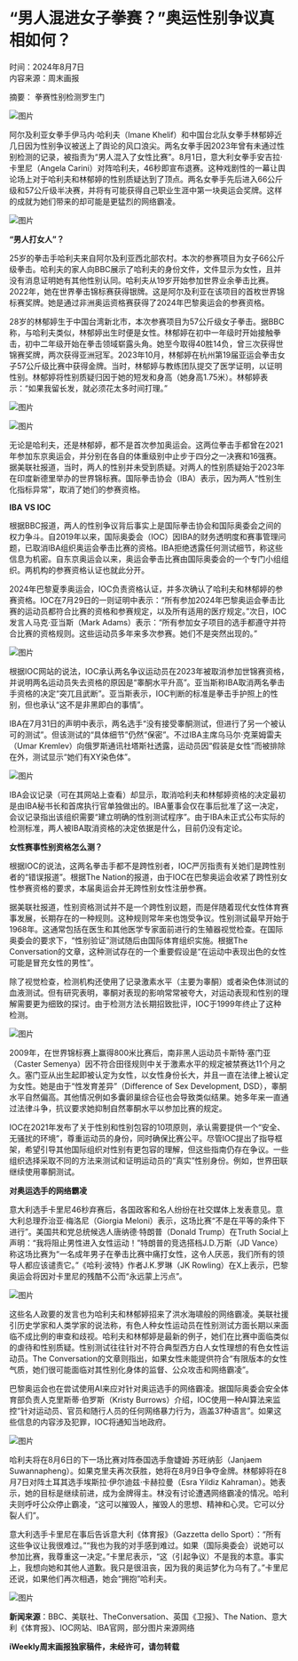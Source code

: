 # “男人混进女子拳赛？”奥运性别争议真相如何？

时间：2024年8月7日  
内容来源：周末画报  

摘要： 拳赛性别检测罗生门

![图片](https://alicdn.iweeklyapp.com/upload/image/114/20240807/1723009254332682.jpg)

阿尔及利亚女拳手伊马内·哈利夫（Imane Khelif）和中国台北队女拳手林郁婷近几日因为性别争议被送上了舆论的风口浪尖。两名女拳手因2023年曾有未通过性别检测的记录，被指责为“男人混入了女性比赛”。8月1日，意大利女拳手安吉拉·卡里尼（Angela Carini）对阵哈利夫，46秒即宣布退赛。这种戏剧性的一幕让舆论场上对于哈利夫和林郁婷的性别质疑达到了顶点。两名女拳手先后进入66公斤级和57公斤级半决赛，并将有可能获得自己职业生涯中第一块奥运会奖牌。这样的成就为她们带来的却可能是更猛烈的网络霸凌。

![图片](https://alicdn.iweeklyapp.com/upload/image/114/20240806/1722931624574912.jpg)

**“男人打女人”？**

25岁的拳击手哈利夫来自阿尔及利亚西北部农村。本次的参赛项目为女子66公斤级拳击。哈利夫的家人向BBC展示了哈利夫的身份文件，文件显示为女性，且并没有消息证明她有其他性别认同。哈利夫从19岁开始参加世界业余拳击比赛。2022年，她在世界拳击锦标赛获得银牌。这是阿尔及利亚在该项目的首枚世界锦标赛奖牌。她是通过非洲奥运资格赛获得了2024年巴黎奥运会的参赛资格。

28岁的林郁婷生于中国台湾新北市，本次参赛项目为57公斤级女子拳击。据BBC称，与哈利夫类似，林郁婷出生时便是女性。林郁婷在初中一年级时开始接触拳击，初中二年级开始在拳击领域崭露头角。她至今取得40胜14负，曾三次获得世锦赛奖牌，两次获得亚洲冠军。2023年10月，林郁婷在杭州第19届亚运会拳击女子57公斤级比赛中获得金牌。当时，林郁婷与教练团队提交了医学证明，以证明性别。林郁婷将性别质疑归因于她的短发和身高（她身高1.75米）。林郁婷表示：“如果我留长发，就必须花太多时间打理。”

![图片](https://alicdn.iweeklyapp.com/upload/image/114/20240806/1722933573140955.jpeg)

![图片](https://alicdn.iweeklyapp.com/upload/image/114/20240806/1722933584232500.jpg)

无论是哈利夫，还是林郁婷，都不是首次参加奥运会。这两位拳击手都曾在2021年参加东京奥运会，并分别在各自的体重级别中止步于四分之一决赛和16强赛。据美联社报道，当时，两人的性别并未受到质疑。对两人的性别质疑始于2023年在印度新德里举办的世界锦标赛。国际拳击协会（IBA）表示，因为两人“性别生化指标异常”，取消了她们的参赛资格。

**IBA VS IOC**

根据BBC报道，两人的性别争议背后事实上是国际拳击协会和国际奥委会之间的权力争斗。自2019年以来，国际奥委会（IOC）因IBA的财务透明度和赛事管理问题，已取消IBA组织奥运会拳击比赛的资格。IBA拒绝透露任何测试细节，称这些信息为机密。自东京奥运会以来，奥运会拳击比赛由国际奥委会的一个专门小组组织。两机构的参赛资格认证也就此分开。

2024年巴黎夏季奥运会，IOC负责资格认证，并多次确认了哈利夫和林郁婷的参赛资格。IOC在7月29日的一则证明中表示：“所有参加2024年巴黎奥运会拳击比赛的运动员都符合比赛的资格和参赛规定，以及所有适用的医疗规定。”次日，IOC发言人马克·亚当斯（Mark Adams）表示：“所有参加女子项目的选手都遵守并符合比赛的资格规则。这些运动员多年来多次参赛。她们不是突然出现的。”

![图片](https://alicdn.iweeklyapp.com/upload/image/114/20240806/1722933595324081.jpeg)

根据IOC网站的说法，IOC承认两名争议运动员在2023年被取消参加世锦赛资格，并说明两名运动员失去资格的原因是“睾酮水平升高”。亚当斯称IBA取消两名拳击手资格的决定“突兀且武断”。亚当斯表示，IOC判断的标准是拳击手护照上的性别，但也承认“这不是非黑即白的事情”。

IBA在7月31日的声明中表示，两名选手“没有接受睾酮测试，但进行了另一个被认可的测试”。但该测试的“具体细节”仍然“保密”。不过IBA主席乌马尔·克莱姆雷夫（Umar Kremlev）向俄罗斯通讯社塔斯社透露，运动员因“假装是女性”而被排除在外，测试显示“她们有XY染色体”。

![图片](https://alicdn.iweeklyapp.com/upload/image/114/20240806/1722933606703557.jpeg)

IBA会议记录（可在其网站上查看）却显示，取消哈利夫和林郁婷资格的决定最初是由IBA秘书长和首席执行官单独做出的。IBA董事会仅在事后批准了这一决定，会议记录指出该组织需要“建立明确的性别测试程序”。由于IBA未正式公布实际的检测标准，两人被IBA取消资格的决定依据是什么，目前仍没有定论。

**女性赛事性别资格怎么测？**

根据IOC的说法，这两名拳击手都不是跨性别者，IOC严厉指责有关她们是跨性别者的“错误报道”。根据The Nation的报道，由于IOC在巴黎奥运会收紧了跨性别女性参赛资格的要求，本届奥运会并无跨性别女性注册参赛。

据美联社报道，性别资格测试并不是一个跨性别议题，而是伴随着现代女性体育赛事发展，长期存在的一种规则。这种规则常年来也饱受争议。性别测试最早开始于1968年。这通常包括在医生和其他医学专家面前进行的生殖器视觉检查。在国际奥委会的要求下，“性别验证”测试随后由国际体育组织实施。根据The Conversation的文章，这种测试存在的一个重要假设是“在运动中表现出色的女性可能是冒充女性的男性”。

除了视觉检查，检测机构还使用了记录激素水平（主要为睾酮）或者染色体测试的血液测试。但有研究表明，睾酮对表现的影响常常被夸大，对运动表现和性别的理解需要更为细致的探讨。由于检测方法长期招致批评，IOC于1999年终止了这种检测。

![图片](https://alicdn.iweeklyapp.com/upload/image/114/20240806/1722933735803407.jpeg)

2009年，在世界锦标赛上赢得800米比赛后，南非黑人运动员卡斯特·塞门亚（Caster Semenya）因不符合田径规则中关于激素水平的规定被禁赛达11个月之久。塞门亚从出生起即被认定为女性，以女性身份长大，并且一直在法律上被认定为女性。她是由于“性发育差异”（Difference of Sex Development, DSD），睾酮水平自然偏高。其他情况例如多囊卵巢综合征也会导致类似结果。她多年来一直通过法律斗争，抗议要求她抑制自然睾酮水平以参加比赛的规定。

IOC在2021年发布了关于性别和性别包容的10项原则，承认需要提供一个“安全、无骚扰的环境”，尊重运动员的身份，同时确保比赛公平。尽管IOC提出了指导框架，希望引导其他国际组织对性别有更包容的理解，但这些指南仍存在争议。一些组织选择采取不同的方法来测试和证明运动员的“真实”性别身份。例如，世界田联继续使用睾酮测试。

**对奥运选手的网络霸凌**

意大利选手卡里尼46秒弃赛后，各国政客和名人纷纷在社交媒体上发表意见。意大利总理乔治亚·梅洛尼（Giorgia Meloni）表示，这场比赛“不是在平等的条件下进行”。美国共和党总统候选人唐纳德·特朗普（Donald Trump）在Truth Social上声明：“我将阻止男性进入女性运动！”特朗普的竞选搭档J.D.万斯（JD Vance）称这场比赛为“一名成年男子在拳击比赛中痛打女性，这令人厌恶，我们所有的领导人都应该谴责它。”《哈利·波特》作者J.K.罗琳（JK Rowling）在X上表示，巴黎奥运会将因对卡里尼的残酷不公而“永远蒙上污点”。

![图片](https://alicdn.iweeklyapp.com/upload/image/114/20240806/1722933755248761.jpg)

这些名人政要的发言也为哈利夫和林郁婷招来了洪水海啸般的网络霸凌。美联社援引历史学家和人类学家的说法称，有色人种女性运动员在性别测试方面长期以来面临不成比例的审查和歧视。哈利夫和林郁婷是最新的例子，她们在比赛中面临类似的虐待和性别质疑。性别测试往往针对不符合典型西方白人女性理想的有色女性运动员。The Conversation的文章则指出，如果女性未能提供符合“有限版本的女性气质，她们很可能面临对其性别化身体的监督、公众攻击和网络霸凌”。

巴黎奥运会也在尝试使用AI来应对针对奥运选手的网络霸凌。据国际奥委会安全体育部负责人克里斯蒂·伯罗斯（Kristy Burrows）介绍，IOC使用一种AI算法来监控“针对运动员、官员和随行人员的任何网络暴力行为，涵盖37种语言”。如果这些信息的内容涉及犯罪，IOC将通知当地政府。

![图片](https://alicdn.iweeklyapp.com/upload/image/114/20240806/1722933784785158.jpg)

哈利夫将在8月6日的下一场比赛对阵泰国选手詹婕姆·苏旺纳彭（Janjaem Suwannapheng）。如果克里夫再次获胜，她将在8月9日争夺金牌。林郁婷将在8月7日对阵土耳其选手埃斯拉·伊尔迪兹·卡赫拉曼（Esra Yildiz Kahraman）。她表示，她的目标是继续前进，成为金牌得主。林没有讨论遭遇网络霸凌的情况。哈利夫则呼吁公众停止霸凌，“这可以摧毁人，摧毁人的思想、精神和心灵。它可以分裂人们”。

意大利选手卡里尼在事后告诉意大利《体育报》（Gazzetta dello Sport）：“所有这些争议让我很难过。”“我也为我的对手感到难过。如果（国际奥委会）说她可以参加比赛，我尊重这一决定。”卡里尼表示，“这（引起争议）不是我的本意。事实上，我想向她和其他人道歉。我只是很沮丧，因为我的奥运梦化为乌有了。”卡里尼还说，如果他们再次相遇，她会“拥抱”哈利夫。

![图片](https://alicdn.iweeklyapp.com/upload/image/114/20240806/1722933816441669.jpg)

**新闻来源**：BBC、美联社、TheConversation、英国《卫报》、The Nation、意大利《体育报》、IOC网站、IBA官网，部分图片来源网络  

**iWeekly周末画报独家稿件，未经许可，请勿转载**